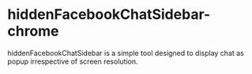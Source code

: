 # hiddenFacebookChatSidebar-chrome
hiddenFacebookChatSidebar is a simple tool designed to display chat as popup irrespective of screen resolution.
